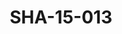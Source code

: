 ---
pid: SHA-15-013
title: SHA-15-013
language: en
collection: Sharhabil Ahmed
original_label: 
rights: Sharhabil Ahmed
location_of_original: Sharhabil Ahmed
photographer_or_studio: 
scanned_from: photograph 12.1 by 16.6
_date: '1962'
location: Ethiopia, Addis Ababa
description: Sharhabil Ahmed his band and employees of the Sudanese embassy
additional_notes: 
permission_display: 'yes'
on_server: 'no'
on_website: 'no'
permalink: /archive/en/sha-15-013.html
layout: photo-page
---